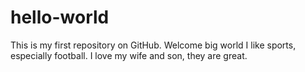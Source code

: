# hello-world
This is my first repository on GitHub. Welcome big world
I like sports, especially football.
I love my wife and son, they are great.
